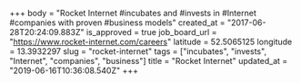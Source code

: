 +++
body = "Rocket Internet #incubates and #invests in #Internet #companies with proven #business models"
created_at = "2017-06-28T20:24:09.883Z"
is_approved = true
job_board_url = "https://www.rocket-internet.com/careers"
latitude = 52.5065125
longitude = 13.3932297
slug = "rocket-internet"
tags = ["incubates", "invests", "Internet", "companies", "business"]
title = "Rocket Internet"
updated_at = "2019-06-16T10:36:08.540Z"
+++
